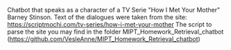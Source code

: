 Chatbot that speaks as a character of a TV Serie "How I Met Your Mother" Barney Stinson. 
Text of the dialogues were taken from the site:
https://scriptmochi.com/tv-series/how-i-met-your-mother
The script to parse the site you may find in the folder MIPT_Homework_Retrieval_chatbot (https://github.com/VesleAnne/MIPT_Homework_Retrieval_chatbot)
